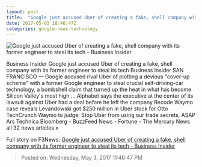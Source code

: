 ```yaml
---
layout: post
title:  "Google just accused Uber of creating a fake, shell company with its former engineer to steal its tech - Business Insider"
date: 2017-05-03 18:46:47Z
categories: google-news-technology
---
```


![Google just accused Uber of creating a fake, shell company with its former engineer to steal its tech - Business Insider](http://static1.businessinsider.com/image/590a0019fcd8eb1e008b4a84-1190-625/google-just-accused-uber-of-creating-a-fake-shell-company-with-its-former-engineer-to-steal-its-tech.jpg)

Business Insider Google just accused Uber of creating a fake, shell company with its former engineer to steal its tech Business Insider SAN FRANCISCO — Google accused rival Uber of plotting a devious "cover-up scheme" with a former Google engineer to steal crucial self-driving-car technology, a bombshell claim that turned up the heat in what has become Silicon Valley's most high ... Alphabet says the executive at the center of its lawsuit against Uber had a deal before he left the company Recode Waymo case reveals Levandowski got $250 million in Uber stock for Otto TechCrunch Waymo to judge: Stop Uber from using our trade secrets, ASAP Ars Technica Bloomberg - BuzzFeed News - Fortune - The Mercury News all 32 news articles »


Full story on F3News: [Google just accused Uber of creating a fake, shell company with its former engineer to steal its tech - Business Insider](http://www.f3nws.com/n/dmYPmB)

> Posted on: Wednesday, May 3, 2017 11:46:47 PM
